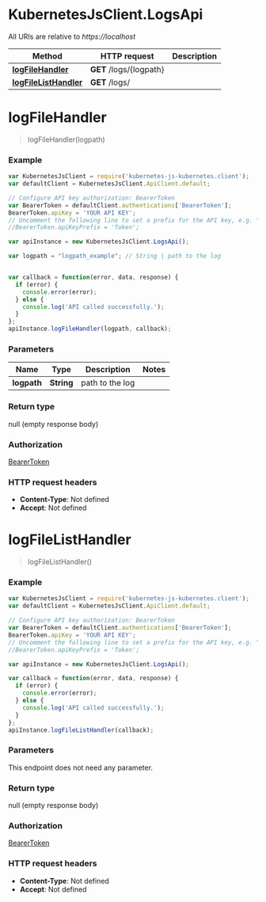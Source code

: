 # KubernetesJsClient.LogsApi

All URIs are relative to *https://localhost*

Method | HTTP request | Description
------------- | ------------- | -------------
[**logFileHandler**](LogsApi.md#logFileHandler) | **GET** /logs/{logpath} | 
[**logFileListHandler**](LogsApi.md#logFileListHandler) | **GET** /logs/ | 


<a name="logFileHandler"></a>
# **logFileHandler**
> logFileHandler(logpath)



### Example
```javascript
var KubernetesJsClient = require('kubernetes-js-kubernetes.client');
var defaultClient = KubernetesJsClient.ApiClient.default;

// Configure API key authorization: BearerToken
var BearerToken = defaultClient.authentications['BearerToken'];
BearerToken.apiKey = 'YOUR API KEY';
// Uncomment the following line to set a prefix for the API key, e.g. "Token" (defaults to null)
//BearerToken.apiKeyPrefix = 'Token';

var apiInstance = new KubernetesJsClient.LogsApi();

var logpath = "logpath_example"; // String | path to the log


var callback = function(error, data, response) {
  if (error) {
    console.error(error);
  } else {
    console.log('API called successfully.');
  }
};
apiInstance.logFileHandler(logpath, callback);
```

### Parameters

Name | Type | Description  | Notes
------------- | ------------- | ------------- | -------------
 **logpath** | **String**| path to the log | 

### Return type

null (empty response body)

### Authorization

[BearerToken](../README.md#BearerToken)

### HTTP request headers

 - **Content-Type**: Not defined
 - **Accept**: Not defined

<a name="logFileListHandler"></a>
# **logFileListHandler**
> logFileListHandler()



### Example
```javascript
var KubernetesJsClient = require('kubernetes-js-kubernetes.client');
var defaultClient = KubernetesJsClient.ApiClient.default;

// Configure API key authorization: BearerToken
var BearerToken = defaultClient.authentications['BearerToken'];
BearerToken.apiKey = 'YOUR API KEY';
// Uncomment the following line to set a prefix for the API key, e.g. "Token" (defaults to null)
//BearerToken.apiKeyPrefix = 'Token';

var apiInstance = new KubernetesJsClient.LogsApi();

var callback = function(error, data, response) {
  if (error) {
    console.error(error);
  } else {
    console.log('API called successfully.');
  }
};
apiInstance.logFileListHandler(callback);
```

### Parameters
This endpoint does not need any parameter.

### Return type

null (empty response body)

### Authorization

[BearerToken](../README.md#BearerToken)

### HTTP request headers

 - **Content-Type**: Not defined
 - **Accept**: Not defined

